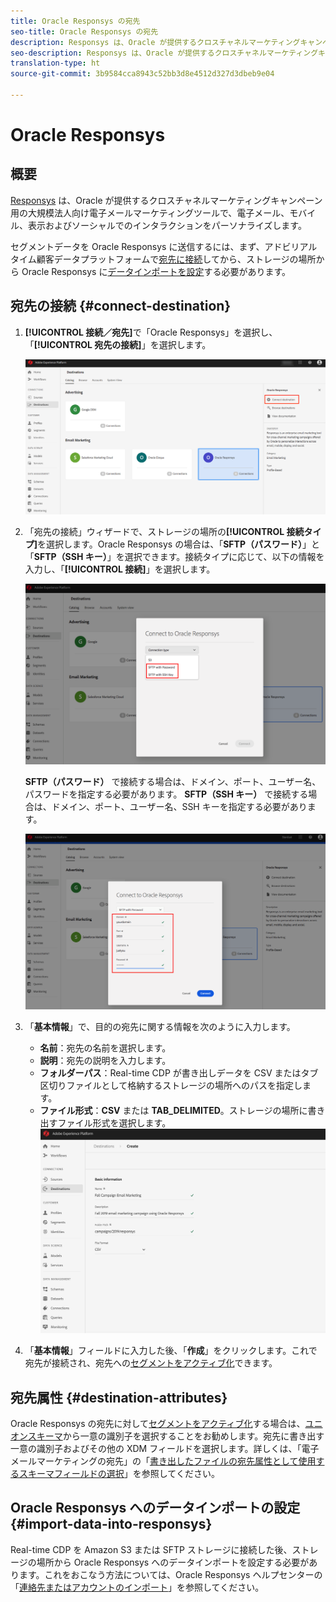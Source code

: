 ```yaml
---
title: Oracle Responsys の宛先
seo-title: Oracle Responsys の宛先
description: Responsys は、Oracle が提供するクロスチャネルマーケティングキャンペーン用の大規模法人向け電子メールマーケティングツールで、メール、モバイル、ディスプレイ、ソーシャルでのインタラクションをパーソナライズします。
seo-description: Responsys は、Oracle が提供するクロスチャネルマーケティングキャンペーン用の大規模法人向け電子メールマーケティングツールで、メール、モバイル、ディスプレイ、ソーシャルでのインタラクションをパーソナライズします。
translation-type: ht
source-git-commit: 3b9584cca8943c52bb3d8e4512d327d3dbeb9e04

---
```



# Oracle Responsys

## 概要

[Responsys](https://www.oracle.com/marketingcloud/products/cross-channel-orchestration/) は、Oracle が提供するクロスチャネルマーケティングキャンペーン用の大規模法人向け電子メールマーケティングツールで、電子メール、モバイル、表示およびソーシャルでのインタラクションをパーソナライズします。

セグメントデータを Oracle Responsys に送信するには、まず、アドビリアルタイム顧客データプラットフォームで[宛先に接続](#connect-destination)してから、ストレージの場所から Oracle Responsys に[データインポートを設定](#import-data-into-responsys)する必要があります。

## 宛先の接続 {#connect-destination}

1. **[!UICONTROL 接続／宛先]**&#x200B;で「Oracle Responsys」を選択し、「**[!UICONTROL 宛先の接続]**」を選択します。

   ![Responsys に接続](/help/rtcdp/destinations/assets/connect-oracle-responsys.png)

1. 「宛先の接続」ウィザードで、ストレージの場所の&#x200B;**[!UICONTROL 接続タイプ]**&#x200B;を選択します。Oracle Responsys の場合は、「**SFTP（パスワード）**」と「**SFTP（SSH キー）**」を選択できます。接続タイプに応じて、以下の情報を入力し、「**[!UICONTROL 接続]**」を選択します。

   ![Responsys ウィザードの設定](/help/rtcdp/destinations/assets/responsys-wizard.png)

   **SFTP（パスワード）** で接続する場合は、ドメイン、ポート、ユーザー名、パスワードを指定する必要があります。
**SFTP（SSH キー）** で接続する場合は、ドメイン、ポート、ユーザー名、SSH キーを指定する必要があります。

   ![Responsys 情報の入力](/help/rtcdp/destinations/assets/responsys-step2.png)

1. 「**基本情報**」で、目的の宛先に関する情報を次のように入力します。
   * **名前**：宛先の名前を選択します。
   * **説明**：宛先の説明を入力します。
   * **フォルダーパス**：Real-time CDP が書き出しデータを CSV またはタブ区切りファイルとして格納するストレージの場所へのパスを指定します。
   * **ファイル形式**：**CSV** または **TAB_DELIMITED**。ストレージの場所に書き出すファイル形式を選択します。
   ![Responsys 基本情報](/help/rtcdp/destinations/assets/responsys-basic-information.png)

1. 「**基本情報**」フィールドに入力した後、「**作成**」をクリックします。これで宛先が接続され、宛先への[セグメントをアクティブ化](/help/rtcdp/destinations/activate-destinations.md)できます。

## 宛先属性 {#destination-attributes}

Oracle Responsys の宛先に対して[セグメントをアクティブ化](/help/rtcdp/destinations/activate-destinations.md)する場合は、[ユニオンスキーマ](https://www.adobe.io/apis/experienceplatform/home/profile-identity-segmentation/profile-identity-segmentation-services.html#!api-specification/markdown/narrative/technical_overview/unified_profile_architectural_overview/unified_profile_architectural_overview.md)から一意の識別子を選択することをお勧めします。宛先に書き出す一意の識別子およびその他の XDM フィールドを選択します。詳しくは、「電子メールマーケティングの宛先」の「[書き出したファイルの宛先属性として使用するスキーマフィールドの選択](/help/rtcdp/destinations/email-marketing-destinations.md#destination-attributes)」を参照してください。

## Oracle Responsys へのデータインポートの設定 {#import-data-into-responsys}

Real-time CDP を Amazon S3 または SFTP ストレージに接続した後、ストレージの場所から Oracle Responsys へのデータインポートを設定する必要があります。これをおこなう方法については、Oracle Responsys ヘルプセンターの 「[連絡先またはアカウントのインポート](https://docs.oracle.com/cloud/latest/marketingcs_gs/OMCEA/Connect_WizardUpload.htm)」を参照してください。